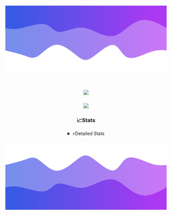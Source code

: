 ![Header](./header.png)
<div align="center">

<h1 align="center">
  <a href="https://git.io/typing-svg">
    <img src="https://readme-typing-svg.herokuapp.com/?lines=Hello,+There!+👋;This+is+chicho.;CEO+on+Hely+Development....;&center=true&size=25">
  </a>
</h1>
  
<p align="center">
  <img src="https://lanyard.cnrad.dev/api/852683595378196480" />
</p>

### 📈Stats
<details>
    <summary> ⚡Detailed Stats</summary>
    <br/>

<!--START_SECTION:waka-->
![Code Time](http://img.shields.io/badge/Code%20Time-249%20hrs%2043%20mins-blue)

![Profile Views](http://img.shields.io/badge/Profile%20Views-3-blue)

**🐱 My GitHub Data** 

> 📦 42.5 kB Used in GitHub's Storage 
 > 
> 🏆 22 Contributions in the Year 2023
 > 
> 🚫 Not Opted to Hire
 > 
> 📜 7 Public Repositories 
 > 
> 🔑 9 Private Repositories 
 > 
**I'm a Night 🦉** 

```text
🌞 Morning                15 commits          ██░░░░░░░░░░░░░░░░░░░░░░░   06.94 % 
🌆 Daytime                28 commits          ███░░░░░░░░░░░░░░░░░░░░░░   12.96 % 
🌃 Evening                108 commits         ████████████░░░░░░░░░░░░░   50.00 % 
🌙 Night                  65 commits          ████████░░░░░░░░░░░░░░░░░   30.09 % 
```
📅 **I'm Most Productive on Tuesday** 

```text
Monday                   13 commits          ██░░░░░░░░░░░░░░░░░░░░░░░   06.02 % 
Tuesday                  44 commits          █████░░░░░░░░░░░░░░░░░░░░   20.37 % 
Wednesday                42 commits          █████░░░░░░░░░░░░░░░░░░░░   19.44 % 
Thursday                 26 commits          ███░░░░░░░░░░░░░░░░░░░░░░   12.04 % 
Friday                   33 commits          ████░░░░░░░░░░░░░░░░░░░░░   15.28 % 
Saturday                 23 commits          ███░░░░░░░░░░░░░░░░░░░░░░   10.65 % 
Sunday                   35 commits          ████░░░░░░░░░░░░░░░░░░░░░   16.20 % 
```


📊 **This Week I Spent My Time On** 

```text
🕑︎ Time Zone: America/Argentina/Buenos_Aires

💬 Programming Languages: 
Python                   3 hrs 52 mins       █████████░░░░░░░░░░░░░░░░   37.99 % 
C#                       3 hrs 44 mins       █████████░░░░░░░░░░░░░░░░   36.67 % 
HTML                     1 hr 32 mins        ████░░░░░░░░░░░░░░░░░░░░░   15.15 % 
Other                    33 mins             █░░░░░░░░░░░░░░░░░░░░░░░░   05.51 % 
JavaScript               16 mins             █░░░░░░░░░░░░░░░░░░░░░░░░   02.69 % 

🔥 Editors: 
VS Code                  5 hrs 53 mins       ██████████████░░░░░░░░░░░   57.82 % 
Visual Studio            4 hrs 17 mins       ███████████░░░░░░░░░░░░░░   42.18 % 

🐱‍💻 Projects: 
Unknown Project          4 hrs 21 mins       ███████████░░░░░░░░░░░░░░   42.81 % 
Hate                     4 hrs 17 mins       ███████████░░░░░░░░░░░░░░   42.18 % 
Coder                    1 hr 22 mins        ███░░░░░░░░░░░░░░░░░░░░░░   13.57 % 
ocean-backend            8 mins              ░░░░░░░░░░░░░░░░░░░░░░░░░   01.45 % 

💻 Operating System: 
Windows                  10 hrs 11 mins      █████████████████████████   100.00 % 
```

**I Mostly Code in JavaScript** 

```text
JavaScript               8 repos             █████████░░░░░░░░░░░░░░░░   36.36 % 
CSS                      3 repos             ███░░░░░░░░░░░░░░░░░░░░░░   13.64 % 
HTML                     2 repos             ██░░░░░░░░░░░░░░░░░░░░░░░   09.09 % 
C#                       2 repos             ██░░░░░░░░░░░░░░░░░░░░░░░   09.09 % 
Batchfile                1 repo              █░░░░░░░░░░░░░░░░░░░░░░░░   04.55 % 
```




 Last Updated on 04/08/2023 20:11:58 UTC
<!--END_SECTION:waka-->
</details>

![Footer](./footer.png)
